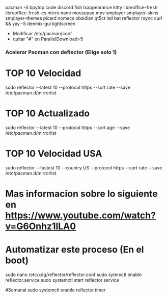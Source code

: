 pacman -S bpytop code discord fish lxappearance kitty libreoffice-fresh libreoffice-fresh-es micro nano mousepad mpv smplayer smplayer-skins smplayer-themes picard nomacs obsidian qt5ct lsd bat reflector rsync curl
&&
yay -S deemix-gui lightscreen

- Modificar /etc/pacman/conf
- quitar "#" en ParallelDownload=5
### Acelerar Pacman con deflector (Elige solo 1)
# TOP 10 Velocidad
sudo reflector --latest 10 --protocol https --sort rate --save /etc/pacman.d/mirrorlist
# TOP 10 Actualizado
sudo reflector --latest 10 --protocol https --sort age --save /etc/pacman.d/mirrorlist
# TOP 10 Velocidad USA
sudo reflector --fastest 10 --country US --protocol https --sort rate --save /etc/pacman.d/mirrorlist

# Mas informacion sobre lo siguiente en https://www.youtube.com/watch?v=G6Onhz1lLA0
# Automatizar este proceso (En el boot)
sudo nano /etc/xdg/reflector/reflector.conf
sudo sytemctl enable reflector.service
sudo systemctl start reflector.service

#Semanal
sudo systemctl enable reflector.timer
